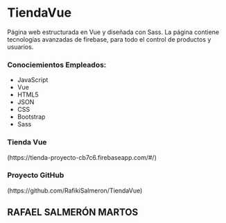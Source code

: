 # TiendaVue
Página web estructurada en Vue y diseñada con Sass.
La página contiene tecnologías avanzadas de firebase, para todo el control de productos y usuarios.

<h3>Conociemientos Empleados: </h3>
<ul>
  <li>JavaScript</li>
  <li>Vue</li>
  <li>HTML5</li>
  <li>JSON</li>
  <li>CSS</li>
  <li>Bootstrap</li>
  <li>Sass</li>
  
</ul>


<h3> Tienda Vue </h3>
(https://tienda-proyecto-cb7c6.firebaseapp.com/#/)

<h3> Proyecto GitHub </h3>
(https://github.com/RafikiSalmeron/TiendaVue)


<h2> RAFAEL SALMERÓN MARTOS </h2>